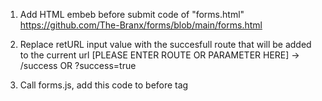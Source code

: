 
1) Add HTML embeb before submit code of "forms.html"
https://github.com/The-Branx/forms/blob/main/forms.html

2) Replace retURL input value with the succesfull route that will be added to the current url 
[PLEASE ENTER ROUTE OR PARAMETER HERE] -> /success OR ?success=true

2) Call forms.js, add this code to before </body> tag
<script src="https://cdn.jsdelivr.net/gh/The-Branx/forms/forms.min.js"></script>

